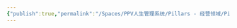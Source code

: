```yaml
---
{"publish":true,"permalink":"/Spaces/PPV人生管理系统/Pillars - 经营领域/Pillars - 人生经营领域/运动/增肌减脂计划/肌肉部位库/肌肉库/背阔肌.md","created":"2025-07-07T18:08:41.895+08:00","modified":"2025-07-09T00:23:33.072+08:00","published":"2025-07-09T00:23:33.072+08:00","cssclasses":""}
---
```


